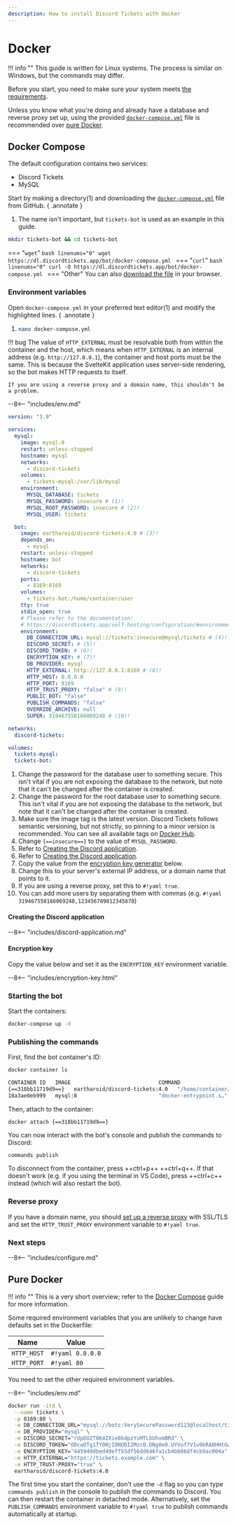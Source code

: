 ```yaml
---
description: How to install Discord Tickets with Docker
---
```


# Docker

!!! info ""
    This guide is written for Linux systems.
    The process is similar on Windows, but the commands may differ.

Before you start, you need to make sure your system meets [the requirements](../index.md#requirements).

Unless you know what you're doing and already have a database and reverse proxy set up,
using the provided [`docker-compose.yml`](https://dl.discordtickets.app/bot/docker-compose.yml) file is recommended over [pure Docker](#pure-docker).

## Docker Compose

The default configuration contains two services:

- Discord Tickets
- MySQL

Start by making a directory(1) and downloading the [`docker-compose.yml`](https://dl.discordtickets.app/bot/docker-compose.yml) file from GitHub.
{ .annotate }

1. The name isn't important, but `tickets-bot` is used as an example in this guide.


```bash linenums="0"
mkdir tickets-bot && cd tickets-bot
```

=== "`wget`"
    ```bash linenums="0"
    wget https://dl.discordtickets.app/bot/docker-compose.yml
    ```
=== "`curl`"
    ```bash linenums="0"
    curl -O https://dl.discordtickets.app/bot/docker-compose.yml
    ```
=== "Other"
    <!-- jsdelivr forces download -->
    You can also [download the file](https://dl.discordtickets.app/bot/docker-compose.yml) in your browser.

### Environment variables

Open `docker-compose.yml` in your preferred text editor(1) and modify the highlighted lines.
{ .annotate }

1. <!---->
    ```bash linenums="0"
    nano docker-compose.yml
    ```

!!! bug
    The value of `HTTP_EXTERNAL` must be resolvable both from within the container and the host,
    which means when `HTTP_EXTERNAL` is an internal address (e.g. `http://127.0.0.1`), the container and host ports must be the same.
    This is because the SvelteKit application uses server-side rendering, so the bot makes HTTP requests to itself.

    If you are using a reverse proxy and a domain name, this shouldn't be a problem.

--8<-- "includes/env.md"

<div class="annotate" markdown>


```yaml title="docker-compose.yml" hl_lines="14-15 19 35-38 40"
version: "3.9"

services:
  mysql:
    image: mysql:8
    restart: unless-stopped
    hostname: mysql
    networks:
      - discord-tickets
    volumes:
      - tickets-mysql:/var/lib/mysql
    environment:
      MYSQL_DATABASE: tickets
      MYSQL_PASSWORD: insecure # (1)!
      MYSQL_ROOT_PASSWORD: insecure # (2)!
      MYSQL_USER: tickets

  bot:
    image: eartharoid/discord-tickets:4.0 # (3)!
    depends_on:
      - mysql
    restart: unless-stopped
    hostname: bot
    networks:
      - discord-tickets
    ports:
      - 8169:8169
    volumes:
      - tickets-bot:/home/container/user
    tty: true
    stdin_open: true
    # Please refer to the documentation:
    # https://discordtickets.app/self-hosting/configuration/#environment-variables
    environment:
      DB_CONNECTION_URL: mysql://tickets:insecure@mysql/tickets # (4)!
      DISCORD_SECRET: # (5)!
      DISCORD_TOKEN: # (6)!
      ENCRYPTION_KEY: # (7)!
      DB_PROVIDER: mysql
      HTTP_EXTERNAL: http://127.0.0.1:8169 # (8)!
      HTTP_HOST: 0.0.0.0
      HTTP_PORT: 8169
      HTTP_TRUST_PROXY: "false" # (9)!
      PUBLIC_BOT: "false"
      PUBLISH_COMMANDS: "false"
      OVERRIDE_ARCHIVE: null
      SUPER: 319467558166069248 # (10)!

networks:
  discord-tickets:

volumes:
  tickets-mysql:
  tickets-bot:

```

</div>

1. Change the password for the database user to something secure.
    This isn't vital if you are not exposing the database to the network,
    but note that it can't be changed after the container is created.
2. Change the password for the root database user to something secure.
    This isn't vital if you are not exposing the database to the network,
    but note that it can't be changed after the container is created.
3. Make sure the image tag is the latest version.
    Discord Tickets follows semantic versioning, but not strictly, so pinning to a minor version is recommended.
    You can see all available tags on [Docker Hub](https://hub.docker.com/r/eartharoid/discord-tickets/tags).
4. Change `{==insecure==}` to the value of `MYSQL_PASSWORD`.
5. Refer to [Creating the Discord application](#creating-the-discord-application).
6. Refer to [Creating the Discord application](#creating-the-discord-application).
7. Copy the value from the [encryption key generator](#encryption-key) below.
8. Change this to your server's external IP address, or a domain name that points to it.
9. If you are using a reverse proxy, set this to `#!yaml true`.
10.  You can add more users by separating them with commas (e.g. `#!yaml 319467558166069248,123456789012345678`)

#### Creating the Discord application

--8<-- "includes/discord-application.md"

#### Encryption key

Copy the value below and set it as the `ENCRYPTION_KEY` environment variable.

--8<-- "includes/encryption-key.html"

### Starting the bot

Start the containers:

```bash linenums="0"
docker-compose up -d
```


### Publishing the commands

First, find the bot container's ID:

```bash linenums="0"
docker container ls
```


<div class="result" markdown>

```bash
CONTAINER ID   IMAGE                            COMMAND                  CREATED          STATUS          PORTS                            NAMES
{==318bb11719d9==}   eartharoid/discord-tickets:4.0   "/home/container/scripts/st…"   41 seconds ago   Up 37 seconds   80/tcp, 0.0.0.0:8080->8080/tcp   bot-bot-1
18a3ae0eb999   mysql:8                          "docker-entrypoint.s…"   41 seconds ago   Up 38 seconds   3306/tcp, 33060/tcp              bot-mysql-1
```

</div>

Then, attach to the container:

```bash linenums="0"
docker attach {==318bb11719d9==}
```

You can now interact with the bot's console and publish the commands to Discord:

```linenums="0"
commands publish
```

To disconnect from the container, press ++ctrl+p++ ++ctrl+q++.
If that doesn't work (e.g. if you using the terminal in VS Code), press ++ctrl+c++ instead (which will also restart the bot).

### Reverse proxy

If you have a domain name, you should [set up a reverse proxy](../reverse-proxy.md) with SSL/TLS
and set the `HTTP_TRUST_PROXY` environment variable to `#!yaml true`.

### Next steps

--8<-- "includes/configure.md"

## Pure Docker

!!! info ""
    This is a very short overview; refer to the [Docker Compose](#docker-compose) guide for more information.

Some required environment variables that you are unlikely to change have defaults set in the Dockerfile:

| Name            | Value              |
| --------------- | ------------------ |
| `HTTP_HOST`     | `#!yaml 0.0.0.0`   |
| `HTTP_PORT`     | `#!yaml 80`        |

You need to set the other required environment variables.

--8<-- "includes/env.md"

```bash title="Example"
docker run -itd \
  --name tickets \
  -p 8169:80 \
  -e DB_CONNECTION_URL="mysql://bots:VerySecurePassword123@localhost/tickets0" \
  -e DB_PROVIDER="mysql" \
  -e DISCORD_SECRET="rUpDU2T8K4ZXie8kdpzYsMTLbUhvmBRd" \
  -e DISCORD_TOKEN="ODcwOTg1TY0NjI0NODI2Mzc0.DNg0e0.UYVof7V1v0kRA0HHtGwXKA3UERxwANAZhQiA" \
  -e ENCRYPTION_KEY="445940dbed49eff55df56dd646fa1cb4b686df4cb9ac004a" \
  -e HTTP_EXTERNAL="https://tickets.example.com" \
  -e HTTP_TRUST-PROXY="true" \
  eartharoid/discord-tickets:4.0
```

The first time you start the container, don't use the `-d` flag so you can type `commands publish` in the console to publish the commands to Discord.
You can then restart the container in detached mode.
Alternatively, set the `PUBLISH_COMMANDS` environment variable to `#!yaml true` to publish commands automatically at startup.
